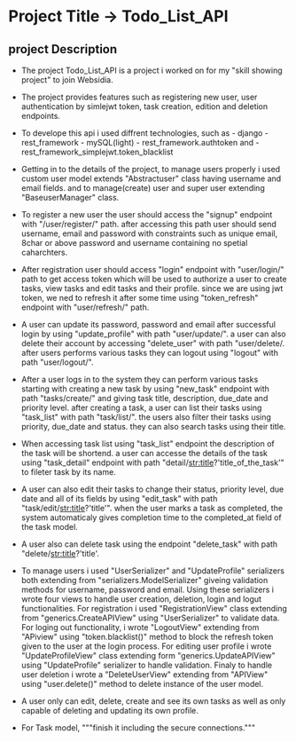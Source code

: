 # Project Title -> Todo_List_API

## project Description
- The project Todo_List_API is a project i worked on for my "skill showing project" to join Websidia. 
- The project provides features such as registering new user, user authentication by simlejwt token, task creation, edition and deletion endpoints.

- To develope this api i used diffrent technologies, such as
        - django
        - rest_framework
        - mySQL(light)
        - rest_framework.authtoken and 
        - rest_framework_simplejwt.token_blacklist

- Getting in to the details of the project, to manage users properly i used custom user model extends "Abstractuser" class having username and email fields. and to manage(create) user and super user extending "BaseuserManager" class.
- To register a new user the user should access the "signup" endpoint with "/user/register/" path. after accessing this path user should send username, email and password with constraints such as unique email, 8char or above password and username containing no spetial caharchters.
- After registration user should access "login" endpoint with "user/login/" path to get access token which will be used to authorize a user to create tasks, view tasks and edit tasks and their profile. since we are using jwt token, we ned to refresh it after some time using "token_refresh" endpoint with "user/refresh/" path.
-  A user can update its password, password and email after successful login by using "update_profile" with path "user/update/". a user can also delete their account by accessing "delete_user" with path "user/delete/. after users performs various tasks they can logout using "logout" with path "user/logout/".

- After a user logs in to the system they can perform various tasks starting with creating a new task by using "new_task" endpoint with path "tasks/create/" and giving task title, description, due_date and priority level. after creating a task, a user can list their tasks using "task_list" with path "task/list/". the users also filter their tasks using priority, due_date and status. they can also search tasks using their title.
- When accessing task list using "task_list" endpoint the description of the task will be shortend. a user can accesse the details of the task using "task_detail" endpoint with path "detail/<str:title>?'title_of_the_task'" to fileter task by its name.
- A user can also edit their tasks to change their status, priority level, due date and all of its fields by using "edit_task" with path "task/edit/<str:title>?'title'". when the user marks a task as completed, the system automaticaly gives completion time to the completed_at field of the task model.
- A user also can delete task using the endpoint "delete_task" with path "delete/<str:title>?'title'. 

- To manage users i used "UserSerializer" and "UpdateProfile" serializers both extending from "serializers.ModelSerializer" giveing validation methods for username, password and email. Using these serializers i wrote four views to handle user creation, deletion, login and logut functionalities. For registration i used "RegistrationView" class extending from "generics.CreateAPIView" using "UserSerializer" to validate data. For loging out functionality, i wrote "LogoutView" extending from "APiview" using "token.blacklist()" method to block the refresh token given to the user at the login process. For editing user profile i wrote "UpdateProfileView" class extending form "generics.UpdateAPIView" using "UpdateProfile" serializer to handle validation. Finaly to handle user deletion i wrote a "DeleteUserView" extending from "APIView" using "user.delete()" method to delete instance of the user model.
- A user only can edit, delete, create and see its own tasks as well as only capable of deleting and updating its own profile.

- For Task model, """finish it including the secure connections."""